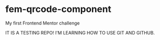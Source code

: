 # fem-qrcode-component
My first Frontend Mentor challenge

IT IS A TESTING REPO! I'M LEARNING HOW TO USE GIT AND GITHUB.
